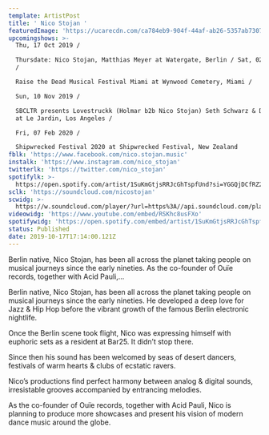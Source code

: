 ```yaml
---
template: ArtistPost
title: ' Nico Stojan '
featuredImage: 'https://ucarecdn.com/ca784eb9-904f-44af-ab26-5357ab730729/'
upcomingshows: >-
  Thu, 17 Oct 2019 /

  Thursdate: Nico Stojan, Matthias Meyer at Watergate, Berlin / Sat, 02 Nov 2019
  /

  Raise the Dead Musical Festival Miami at Wynwood Cemetery, Miami /

  Sun, 10 Nov 2019 /

  SBCLTR presents Lovestruckk (Holmar b2b Nico Stojan) Seth Schwarz & Dead Tones
  at Le Jardin, Los Angeles /

  Fri, 07 Feb 2020 /

  Shipwrecked Festival 2020 at Shipwrecked Festival, New Zealand
fblk: 'https://www.facebook.com/nico.stojan.music'
instalk: 'https://www.instagram.com/nico_stojan'
twitterlk: 'https://twitter.com/nico_stojan'
spotifylk: >-
  https://open.spotify.com/artist/1SuKmGtjsRRJcGhTspfUnd?si=YGGQjDCfRZ2F3HQBncC43g
sclk: 'https://soundcloud.com/nicostojan'
scwidg: >-
  https://w.soundcloud.com/player/?url=https%3A//api.soundcloud.com/playlists/788030358&color=%23ff5500&auto_play=false&hide_related=false&show_comments=true&show_user=true&show_reposts=false&show_teaser=true&visual=true
videowidg: 'https://www.youtube.com/embed/RSKhc8usFXo'
spotifywidg: 'https://open.spotify.com/embed/artist/1SuKmGtjsRRJcGhTspfUnd'
status: Published
date: 2019-10-17T17:14:00.121Z
---
```

Berlin native, Nico Stojan, has been all across the planet taking people on musical journeys since the early nineties. As the co-founder of Ouïe records, together with Acid Pauli,...



Berlin native, Nico Stojan, has been all across the planet taking people on musical journeys since the early nineties. He developed a deep love for Jazz & Hip Hop before the vibrant growth of the famous Berlin electronic nightlife.

Once the Berlin scene took flight, Nico was expressing himself with euphoric sets as a resident at Bar25. It didn’t stop there.

Since then his sound has been welcomed by seas of desert dancers, festivals of warm hearts & clubs of ecstatic ravers.

Nico’s productions find perfect harmony between analog & digital sounds, irresistable grooves accompanied by entrancing melodies.

As the co-founder of Ouïe records, together with Acid Pauli, Nico is planning to produce more showcases and present his vision of modern dance music around the globe.
